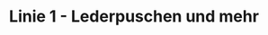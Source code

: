 ---
title: "Linie 1 - Lederpuschen und mehr"
url: /lauenburg-elbe/linie-1-lederpuschen-und-mehr/
shop: Allgemein
---